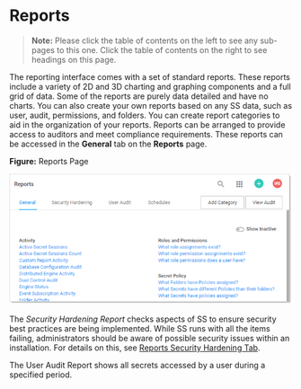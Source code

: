 [title]: # (Reports)
[tags]: # (Reports)
[priority]: # (1000)

# Reports

> **Note:** Please click the table of contents on the left to see any sub-pages to this one. Click the table of contents on the right to see headings on this page.

The reporting interface comes with a set of standard reports. These reports include a variety of 2D and 3D charting and graphing components and a full grid of data. Some of the reports are purely data detailed and have no charts. You can also create your own reports based on any SS data, such as user, audit, permissions, and folders. You can create report categories to aid in the organization of your reports. Reports can be arranged to provide access to auditors and meet compliance requirements. These reports can be accessed in the **General** tab on the **Reports** page.

**Figure:** Reports Page

![image-20201204161643239](images/image-20201204161643239.png)

The _Security Hardening Report_ checks aspects of SS to ensure security best practices are being implemented. While SS runs with all the items failing, administrators should be aware of possible security issues within an installation. For details on this, see [Reports Security Hardening Tab](../reports/report-page/index.md).

The User Audit Report shows all secrets accessed by a user during a specified period.
